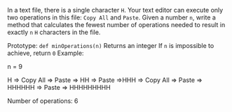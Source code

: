 In a text file, there is a single character ```H```. Your text editor can execute only two operations in this file: ```Copy All``` and ```Paste```. Given a number ```n```, write a method that calculates the fewest number of operations needed to result in exactly ```n``` ```H``` characters in the file.

Prototype: ```def minOperations(n)```
Returns an integer
If ```n``` is impossible to achieve, return ```0```
Example:

n = 9

H => Copy All => Paste => HH => Paste =>HHH => Copy All => Paste => HHHHHH => Paste => HHHHHHHHH

Number of operations: 6
